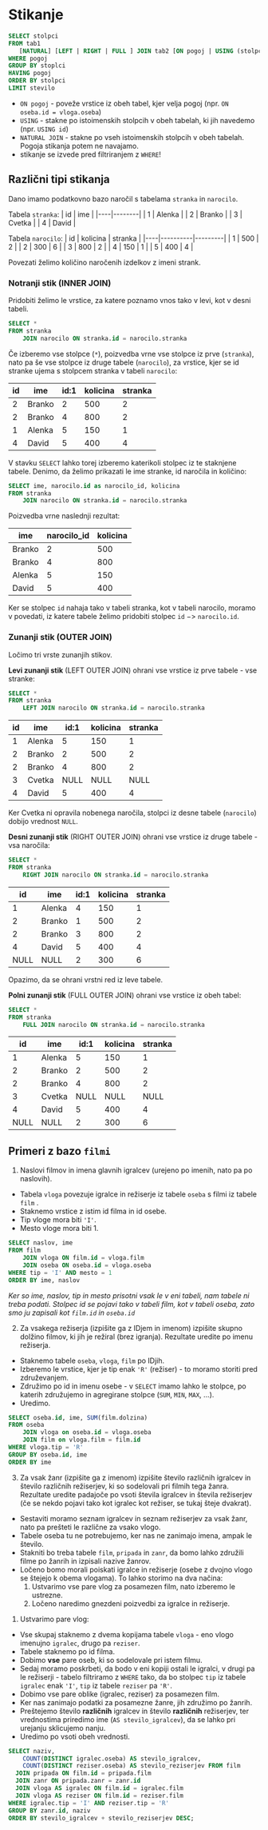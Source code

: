 # Stikanje

```sql
SELECT stolpci
FROM tab1 
   [NATURAL] [LEFT | RIGHT | FULL ] JOIN tab2 [ON pogoj | USING (stolpci)]
WHERE pogoj
GROUP BY stoplci
HAVING pogoj
ORDER BY stolpci
LIMIT stevilo
```

* `ON pogoj` - poveže vrstice iz obeh tabel, kjer velja pogoj (npr. `ON oseba.id = vloga.oseba`)
* `USING` - stakne po istoimenskih stolpcih v obeh tabelah, ki jih navedemo (npr. `USING id`)
* `NATURAL JOIN` - stakne po vseh istoimenskih stolpcih v obeh tabelah. Pogoja stikanja potem ne navajamo.
* stikanje se izvede pred filtriranjem z `WHERE`!


## Različni tipi stikanja

Dano imamo podatkovno bazo naročil s tabelama `stranka` in `narocilo`.

Tabela `stranka`:
| id | ime    |
|----|--------|
| 1  | Alenka |
| 2  | Branko |
| 3  | Cvetka |
| 4  | David  |

Tabela `narocilo`:
| id | kolicina | stranka |
|----|----------|---------|
| 1  | 500      | 2       |
| 2  | 300      | 6       |
| 3  | 800      | 2       |
| 4  | 150      | 1       |
| 5  | 400      | 4       |

Povezati želimo količino naročenih izdelkov z imeni strank.

### Notranji stik (INNER JOIN)

Pridobiti želimo le vrstice, za katere poznamo vnos tako v levi, kot v desni tabeli.

```sql
SELECT *
FROM stranka
    JOIN narocilo ON stranka.id = narocilo.stranka
```

Če izberemo vse stolpce (`*`), poizvedba vrne vse stolpce iz prve (`stranka`), nato pa še vse stolpce iz druge tabele (`narocilo`), za vrstice, kjer se id stranke ujema s stolpcem stranka v tabeli `narocilo`:

| id | ime    | id:1 | kolicina | stranka |
|----|--------|------|----------|---------|
| 2  | Branko | 2    | 500      | 2       |
| 2  | Branko | 4    | 800      | 2       |
| 1  | Alenka | 5    | 150      | 1       |
| 4  | David  | 5    | 400      | 4       |

V stavku `SELECT` lahko torej izberemo katerikoli stolpec iz te staknjene tabele.
Denimo, da želimo prikazati le ime stranke, id naročila in količino:

```sql
SELECT ime, narocilo.id as narocilo_id, kolicina
FROM stranka
    JOIN narocilo ON stranka.id = narocilo.stranka
```
Poizvedba vrne naslednji rezultat:

| ime    | narocilo_id | kolicina |
|--------|------|----------|
| Branko | 2    | 500      |
| Branko | 4    | 800      |
| Alenka | 5    | 150      |
| David  | 5    | 400      |

Ker se stolpec `id` nahaja tako v tabeli stranka, kot v tabeli narocilo, moramo v povedati, iz katere tabele želimo pridobiti stolpec `id` $->$ `narocilo.id`.

### Zunanji stik (OUTER JOIN)

Ločimo tri vrste zunanjih stikov.

**Levi zunanji stik** (LEFT OUTER JOIN) ohrani vse vrstice iz prve tabele - vse stranke:

```sql
SELECT *
FROM stranka
    LEFT JOIN narocilo ON stranka.id = narocilo.stranka
```

| id | ime    | id:1 | kolicina | stranka |
|----|--------|------|----------|---------|
| 1  | Alenka | 5    | 150      | 1       |
| 2  | Branko | 2    | 500      | 2       |
| 2  | Branko | 4    | 800      | 2       |
| 3  | Cvetka | NULL | NULL     | NULL    |
| 4  | David  | 5    | 400      | 4       |

Ker Cvetka ni opravila nobenega naročila, stolpci iz desne tabele (`narocilo`) dobijo vrednost `NULL`.

**Desni zunanji stik** (RIGHT OUTER JOIN) ohrani vse vrstice iz druge tabele - vsa naročila:

```sql
SELECT *
FROM stranka
    RIGHT JOIN narocilo ON stranka.id = narocilo.stranka
```

| id | ime    | id:1 | kolicina | stranka |
|----|--------|------|----------|---------|
| 1     | Alenka    |	4 |	150 | 1 |
| 2     | Branko    |	1 |	500 | 2 |
| 2     | Branko    |	3 |	800 | 2 |
| 4     | David     |	5 |	400 | 4 |
| NULL  | NULL      |	2 |	300 | 6 |

Opazimo, da se ohrani vrstni red iz leve tabele.

**Polni zunanji stik** (FULL OUTER JOIN) ohrani vse vrstice iz obeh tabel:

```sql
SELECT *
FROM stranka
    FULL JOIN narocilo ON stranka.id = narocilo.stranka
```

| id | ime    | id:1 | kolicina | stranka |
|----|--------|------|----------|---------|
| 1  | Alenka | 5    | 150      | 1       |
| 2  | Branko | 2    | 500      | 2       |
| 2  | Branko | 4    | 800      | 2       |
| 3  | Cvetka | NULL | NULL     | NULL    |
| 4  | David  | 5    | 400      | 4       |
 NULL| NULL   |	2    | 300      | 6       |

## Primeri z bazo `filmi`

1. Naslovi filmov in imena glavnih igralcev (urejeno po imenih, nato pa po naslovih).

* Tabela `vloga` povezuje igralce in režiserje iz tabele `oseba` s filmi iz tabele `film` .
* Staknemo vrstice z istim id filma in id osebe.
* Tip vloge mora biti `'I'`.
* Mesto vloge mora biti 1.

```sql
SELECT naslov, ime
FROM film
    JOIN vloga ON film.id = vloga.film
    JOIN oseba ON oseba.id = vloga.oseba
WHERE tip = 'I' AND mesto = 1
ORDER BY ime, naslov
```

_Ker so ime, naslov, tip in mesto prisotni vsak le v eni tabeli, nam tabele ni treba podati. Stolpec id se pojavi tako v tabeli film, kot v tabeli oseba, zato smo ju zapisali kot `film.id` in `oseba.id`_

2. Za vsakega režiserja (izpišite ga z IDjem in imenom) izpišite skupno dolžino filmov, ki jih je režiral (brez igranja). Rezultate uredite po imenu režiserja.

* Staknemo tabele `oseba`, `vloga`, `film` po IDjih.
* Izberemo le vrstice, kjer je tip enak `'R'` (režiser) - to moramo storiti pred združevanjem.
* Združimo po id in imenu osebe - v `SELECT` imamo lahko le stolpce, po katerih združujemo in agregirane stolpce (`SUM`, `MIN`, `MAX`, ...).
* Uredimo.

```sql
SELECT oseba.id, ime, SUM(film.dolzina)
FROM oseba
    JOIN vloga on oseba.id = vloga.oseba
    JOIN film on vloga.film = film.id
WHERE vloga.tip = 'R'
GROUP BY oseba.id, ime
ORDER BY ime
```

3. Za vsak žanr (izpišite ga z imenom) izpišite število različnih igralcev in število različnih režiserjev, ki so sodelovali pri filmih tega žanra. Rezultate uredite padajoče po vsoti števila igralcev in števila režiserjev (če se nekdo pojavi tako kot igralec kot režiser, se tukaj šteje dvakrat).

* Sestaviti moramo seznam igralcev in seznam režiserjev za vsak žanr, nato pa prešteti le različne za vsako vlogo.
* Tabele oseba tu ne potrebujemo, ker nas ne zanimajo imena, ampak le število.
* Stakniti bo treba tabele `film`, `pripada` in `zanr`, da bomo lahko združili filme po žanrih in izpisali nazive žanrov.
* Ločeno bomo morali poiskati igralce in režiserje (osebe z dvojno vlogo se štejejo k obema vlogama). To lahko storimo na dva načina:
    1. Ustvarimo vse pare vlog za posamezen film, nato izberemo le ustrezne.
    2. Ločeno naredimo gnezdeni poizvedbi za igralce in režiserje.


1. Ustvarimo pare vlog:

* Vse skupaj staknemo z dvema kopijama tabele `vloga` - eno vlogo imenujno `igralec`, drugo pa `reziser`.
* Tabele staknemo po id filma.
* Dobimo **vse** pare oseb, ki so sodelovale pri istem filmu.
* Sedaj moramo poskrbeti, da bodo v eni kopiji ostali le igralci, v drugi pa le režiserji - tabelo filtriramo z `WHERE` tako, da bo stolpec `tip` iz tabele `igralec` enak `'I'`, `tip` iz tabele `reziser` pa `'R'`.
* Dobimo vse pare oblike (igralec, reziser) za posamezen film.
* Ker nas zanimajo podatki za posamezne žanre, jih združimo po žanrih.
* Preštejemo število **različnih** igralcev in število **različnih** režiserjev, ter vrednostima priredimo ime (`AS stevilo_igralcev`), da se lahko pri urejanju sklicujemo nanju.
* Uredimo po vsoti obeh vrednosti.

```sql
SELECT naziv,
    COUNT(DISTINCT igralec.oseba) AS stevilo_igralcev,
    COUNT(DISTINCT reziser.oseba) AS stevilo_reziserjev FROM film
  JOIN pripada ON film.id = pripada.film
  JOIN zanr ON pripada.zanr = zanr.id
  JOIN vloga AS igralec ON film.id = igralec.film
  JOIN vloga AS reziser ON film.id = reziser.film
WHERE igralec.tip = 'I' AND reziser.tip = 'R'
GROUP BY zanr.id, naziv
ORDER BY stevilo_igralcev + stevilo_reziserjev DESC;
```